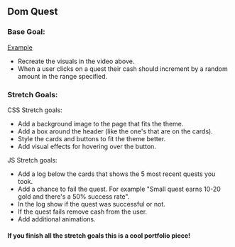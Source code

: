 ## Dom Quest

### Base Goal:
<a href="https://i.gyazo.com/7e5f96d72994d9593dcfb087e76cb952.mp4"> Example </a>

 - Recreate the visuals in the video above.
 - When a user clicks on a quest their cash should increment by a random amount in the range specified.

### Stretch Goals:

 CSS Stretch goals:
 - Add a background image to the page that fits the theme.
 - Add a box around the header (like the one's that are on the cards).
 - Style the cards and buttons to fit the theme better.
 - Add visual effects for hovering over the button.

 JS Stretch goals:
 - Add a log below the cards that shows the 5 most recent quests you took.
 - Add a chance to fail the quest. For example "Small quest earns 10-20 gold and there's a 50% success rate".
 - In the log show if the quest was successful or not.
 - If the quest fails remove cash from the user.
 - Add additional animations.

 #### If you finish all the stretch goals this is a cool portfolio piece! 
